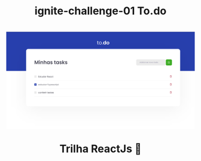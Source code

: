 <h1 style="text-align: center; font-weight: bold;">ignite-challenge-01 To.do </h1>

<h1 align="center">
    <img alt="gameplay" title="" src="todo.png" />
</h1>

<h1 style="margin-top: 30px; margin-bottom: 60px; text-align: center; font-weight: bold;">Trilha ReactJs 🚀</h1>
